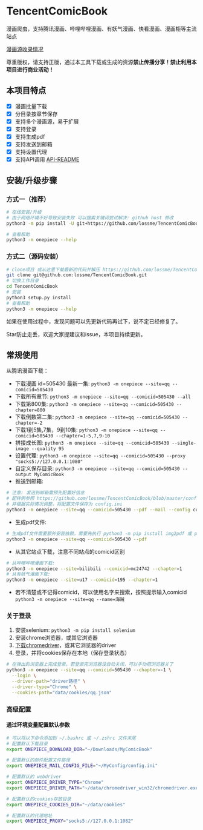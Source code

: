 # TencentComicBook

漫画爬虫，支持腾讯漫画、哔哩哔哩漫画、有妖气漫画、快看漫画、漫画柜等主流站点

[漫画源收录情况](https://github.com/lossme/TencentComicBook/projects/1)

尊重版权，请支持正版，通过本工具下载或生成的资源**禁止传播分享！禁止利用本项目进行商业活动！**

## 本项目特点

- [x] 漫画批量下载
- [x] 分目录按章节保存
- [x] 支持多个漫画源，易于扩展
- [x] 支持登录
- [x] 支持生成pdf
- [x] 支持发送到邮箱
- [x] 支持设置代理
- [x] 支持API调用 [API-README](API-README.md)

## 安装/升级步骤

### 方式一（推荐）

```sh
# 在线安装/升级
# 由于网络环境不好导致安装失败 可以搜索关键词尝试解决: github host 修改
python3 -m pip install -U git+https://github.com/lossme/TencentComicBook

# 查看帮助
python3 -m onepiece --help
```

### 方式二（源码安装）

```sh
# clone项目 或从这里下载最新的代码并解压 https://github.com/lossme/TencentComicBook/releases
git clone git@github.com:lossme/TencentComicBook.git
# 切换工作目录
cd TencentComicBook
# 安装
python3 setup.py install
# 查看帮助
python3 -m onepiece --help
```

如果在使用过程中，发现问题可以先更新代码再试下，说不定已经修复了。

Star防止走丢，欢迎大家提建议和issue，本项目持续更新。

## 常规使用

从腾讯漫画下载：

- 下载漫画 id=505430 最新一集: `python3 -m onepiece --site=qq --comicid=505430`
- 下载所有章节: `python3 -m onepiece --site=qq --comicid=505430 --all`
- 下载第800集: `python3 -m onepiece --site=qq --comicid=505430 --chapter=800`
- 下载倒数第二集: `python3 -m onepiece --site=qq --comicid=505430 --chapter=-2`
- 下载1到5集,7集，9到10集: `python3 -m onepiece --site=qq --comicid=505430 --chapter=1-5,7,9-10`
- 拼接成长图: `python3 -m onepiece --site=qq --comicid=505430 --single-image --quality 95`
- 设置代理: `python3 -m onepiece --site=qq --comicid=505430 --proxy "socks5://127.0.0.1:1080"`
- 自定义保存目录: `python3 -m onepiece --site=qq --comicid=505430 --output MyComicBook`
- 推送到邮箱:
```sh
# 注意: 发送到邮箱需预先配置好信息
# 配样例参照 https://github.com/lossme/TencentComicBook/blob/master/config.ini.example
# 并根据实际情况调整，将配置文件保存为 config.ini
python3 -m onepiece --site=qq --comicid=505430 --pdf --mail --config config.ini
```
- 生成pdf文件:
```sh
# 生成pdf文件需要额外安装依赖，需要先执行 python3 -m pip install img2pdf 或 python3 -m pip install reportlab
python3 -m onepiece --site=qq --comicid=505430 --pdf
```
- 从其它站点下载，注意不同站点的comicid区别
```sh
# 从哔哩哔哩漫画下载:
python3 -m onepiece --site=bilibili --comicid=mc24742 --chapter=1
# 从有妖气漫画下载:
python3 -m onepiece --site=u17 --comicid=195 --chapter=1
```
- 若不清楚或不记得comicid，可以使用名字来搜索，按照提示输入comicid `python3 -m onepiece --site=qq --name=海贼`

### 关于登录

1. 安装selenium: `python3 -m pip install selenium`
2. 安装chrome浏览器，或其它浏览器
3. [下载chromedriver](https://chromedriver.chromium.org/downloads)，或其它浏览器的driver
4. 登录，并将cookies保存在本地（保存登录状态）
```sh
# 在弹出的浏览器上完成登录。若登录完浏览器没自动关闭，可以手动把浏览器关了
python3 -m onepiece --site=qq --comicid=505430 --chapter=-1 \
  --login \
  --driver-path="driver路径" \
  --driver-type="Chrome" \
  --cookies-path="data/cookies/qq.json"
```

### 高级配置

#### 通过环境变量配置默认参数
```sh
# 可以将以下命令添加到 ~/.bashrc 或 ~/.zshrc 文件末尾
# 配置默认下载目录
export ONEPIECE_DOWNLOAD_DIR="~/Downloads/MyComicBook"

# 配置默认的邮件配置文件路径
export ONEPIECE_MAIL_CONFIG_FILE="~/MyConfig/config.ini"

# 配置默认的 webdriver
export ONEPIECE_DRIVER_TYPE="Chrome"
export ONEPIECE_DRIVER_PATH="~/data/chromedriver_win32/chromedriver.exe"

# 配置默认的cookies存放目录
export ONEPIECE_COOKIES_DIR="~/data/cookies"

# 配置默认的代理地址
export ONEPIECE_PROXY="socks5://127.0.0.1:1082"
```
